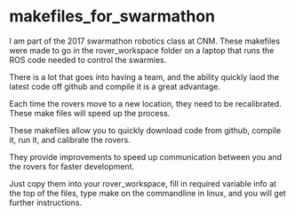 # makefiles_for_swarmathon

I am part of the 2017 swarmathon robotics class at CNM.  These makefiles were made to go in the rover_workspace folder on a laptop that runs the ROS code needed to control the swarmies.

There is a lot that goes into having a team, and the ability quickly laod the latest code off github and compile it is a great advantage.  

Each time the rovers move to a new location, they need to be recalibrated.  These make files will speed up the process.

These makefiles allow you to quickly download code from github, compile it, run it, and calibrate the rovers.  

They provide improvements to speed up communication between you and the rovers for faster development.

Just copy them into your rover_workspace, fill in required variable info at the top of the files, type make on the commandline in linux, and you will get further instructions.
